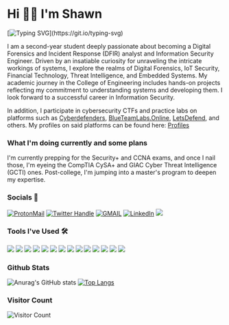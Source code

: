 # Hi 👋🏼 I'm Shawn

[![Typing SVG](https://readme-typing-svg.herokuapp.com?color=1B91A9&lines=Novice+Security+Researcher;Software+Engineer;DFIR+Aspirant;Python+Developer;Network+Engineer;Electronics+Nerd;)](https://git.io/typing-svg)

I am a second-year student deeply passionate about becoming a Digital Forensics and Incident Response (DFIR) analyst and Information Security Engineer. Driven by an insatiable curiosity for unraveling the intricate workings of systems, I explore the realms of Digital Forensics, IoT Security, Financial Technology, Threat Intelligence, and Embedded Systems. My academic journey in the College of Engineering includes hands-on projects reflecting my commitment to understanding systems and developing them. I look forward to a successful career in Information Security.

In addition, I participate in cybersecurity CTFs and practice labs on platforms such as [Cyberdefenders](https://cyberdefenders.org/), [BlueTeamLabs.Online](https://blueteamlabs.online/), [LetsDefend](https://letsdefend.io/), and others. My profiles on said platforms can be found here: [Profiles](https://linktr.ee/m1cx)  

### What I'm doing currently and some plans
I'm currently prepping for the Security+ and CCNA exams, and once I nail those, I'm eyeing the CompTIA CySA+ and GIAC Cyber Threat Intelligence (GCTI) ones. Post-college, I'm jumping into a master's program to deepen my expertise.
  
  ### Socials 💬
  <a href="mailto:shawnmichaelsudaria14@proton.me"><img src="https://img.shields.io/badge/PROTONMAIL-shawnmichaelsudaria14%40proton.me-505264?style=for-the-badge&logo=protonmail&labelColor=505264" alt="ProtonMail" /></a> <a href="https://twitter.com/_m1cx_"><img src="https://img.shields.io/badge/TWITTER-%40__m1cx__-1DA1F2?style=for-the-badge&logo=twitter&labelColor=1DA1F2&logoColor=white" alt="Twitter Handle"/></a>
  <a href="mailto:shawnmichaelsudaria14gmail.com"><img src="https://img.shields.io/badge/GMAIL-shawnmichaelsudaria14%40gmail.com-17cf91?style=for-the-badge&logo=Microsoft+outlook&labelColor=17cf91" alt="GMAIL"/></a> <a href="https://www.linkedin.com/in/shawn-michael-sudaria/"><img src="https://img.shields.io/badge/LinkedIn-shawn%20michael%20sudaria-blue?style=for-the-badge&logo=linkedin&labelColor=blue" alt="LinkedIn"/></a> <a href="https://www.instagram.com/shun_micx/"><img src="https://img.shields.io/badge/INSTAGRAM-%40__m1cx__-4c68d7?style=for-the-badge&logo=instagram&labelColor=4c68d7" /></a>

### Tools I've Used 🛠️
<img src="https://img.shields.io/badge/html5-orange?style=for-the-badge&logo=html5&labelColor=orange&logoColor=white"/> <img src="https://img.shields.io/badge/css3-blue?style=for-the-badge&logo=css3&labelColor=blue&logoColor=white"/> <img src="https://img.shields.io/badge/Javascript-gray?style=for-the-badge&logo=javascript&labelColor=gray"/> <img src="https://img.shields.io/badge/bootstrap-purple?style=for-the-badge&logo=bootstrap&labelColor=purple&logoColor=white"/> <img src="https://img.shields.io/badge/python-darkgreen?style=for-the-badge&logo=python&labelColor=darkgreen&logoColor=white"/> <img src="https://img.shields.io/badge/C/C++-gray?style=for-the-badge&logo=c&labelColor=gray&logoColor=white"/> <img src="https://img.shields.io/badge/wireshark-3762f0?style=for-the-badge&logo=wireshark&labelColor=3762f0"/> <img src="https://img.shields.io/badge/volatility-f0183c?style=for-the-badge&logo=volatility&labelColor=f0183c"/> <img src="https://img.shields.io/badge/linux-818285?style=for-the-badge&logo=linux&labelColor=818285&logoColor=ffea00"/> <img src="https://img.shields.io/badge/VirtualBox-0451b5?style=for-the-badge&logo=virtualbox&labelColor=0451b5&logoColor=white"/> <img src="https://img.shields.io/badge/Network Miner-870f69?style=for-the-badge&logo=Networkminer&labelColor=870f69&logoColor=white"/> <img src="https://img.shields.io/badge/Django-20751e?style=for-the-badge&logo=django&labelColor=20751e"/> <img src="https://img.shields.io/badge/flask-424242?style=for-the-badge&logo=flask&labelColor=424242"/> <img src="https://img.shields.io/badge/powershell-012456?style=for-the-badge&logo=powershell&labelColor=012456"/>
 
 ### Github Stats
![Anurag's GitHub stats](https://github-readme-stats.vercel.app/api?username=0xM1cx&show_icons=true&theme=tokyonight)
[![Top Langs](https://github-readme-stats.vercel.app/api/top-langs/?username=0xM1cx&layout=compact)](https://github.com/anuraghazra/github-readme-stats)

### Visitor Count
 ![Visitor Count](https://profile-counter.glitch.me/{0xM1cx}/count.svg)
